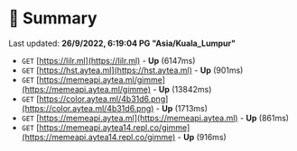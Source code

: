 # 📖 Summary
Last updated: **26/9/2022, 6:19:04 PG "Asia/Kuala_Lumpur"**

- `GET` [https://lilr.ml](https://lilr.ml) - **Up** (6147ms)
- `GET` [https://hst.aytea.ml](https://hst.aytea.ml) - **Up** (901ms)
- `GET` [https://memeapi.aytea.ml/gimme](https://memeapi.aytea.ml/gimme) - **Up** (13842ms)
- `GET` [https://color.aytea.ml/4b31d6.png](https://color.aytea.ml/4b31d6.png) - **Up** (1713ms)
- `GET` [https://memeapi.aytea.ml](https://memeapi.aytea.ml) - **Up** (861ms)
- `GET` [https://memeapi.aytea14.repl.co/gimme](https://memeapi.aytea14.repl.co/gimme) - **Up** (916ms)
